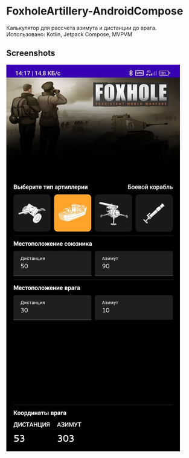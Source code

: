 # FoxholeArtillery-AndroidCompose
Калькулятор для рассчета азимута и дистанции до врага.
Использовано: Kotlin, Jetpack Compose, MVPVM

## Screenshots

![demo1](https://github.com/Flexlug/FoxholeArtillery-AndroidCompose/blob/master/demo/1.jpg?raw=true)
